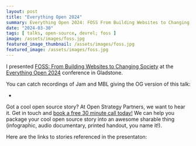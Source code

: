 ```yaml
---
layout: post
title: "Everything Open 2024"
summary: Everything Open 2024: FOSS From Building Websites to Changing Society
date: "2024-03-30"
tags: [ talks, open-source, devrel; foss ]
image: /assets/images/foss.jpg
featured_image_thumbnail: /assets/images/foss.jpg
featured_image: /assets/images/foss.jpg
---
```


I presented [FOSS: From Building Websites to Changing Society](https://2024.everythingopen.au/schedule/presentation/51/)
 at the [Everything Open 2024](https://2024.everythingopen.au/) conference in Gladstone.  

You can catch recordings of Jam and MBL giving the OG version of this talk:

-

Got a cool open source story? At Open Strategy Partners, we want to hear it. Get in touch and [book a free 30 minute call today!](https://openstrategypartners.com/contact/) We can help you package your cool open source story into an awesome sharable thing (infographic, audio documentary, printed handout, you name it!).

Here are the links to stories referenced in the presentaton:

<!-- blank line 
<figure class="video_container">
  <iframe src="https://www.youtube.com/embed/PVrHO0YaK9g" frameborder="0" allowfullscreen="true"> </iframe>
</figure>
blank line -->

